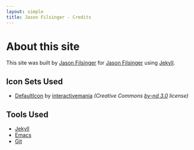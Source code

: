 ```yaml
---
layout: simple
title: Jason Filsinger - Credits
---
```


# About this site

This site was built by [Jason Filsinger](http://filsinger.me) for [Jason Filsinger](http://filsinger.me) using [Jekyll](https://github.com/mojombo/jekyll).

## Icon Sets Used

* [DefaultIcon](http://www.defaulticon.com/) by [interactivemania](http://www.interactivemania.com/) _(Creative Commons [by-nd 3.0](http://creativecommons.org/licenses/by-nd/3.0/) license)_

## Tools Used

* [Jekyll](https://github.com/mojombo/jekyll)
* [Emacs](http://www.gnu.org/software/emacs/)
* [Git](http://git-scm.com/)
